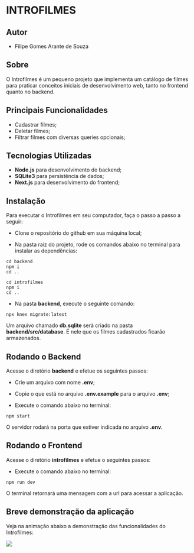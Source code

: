# INTROFILMES

## Autor

* Filipe Gomes Arante de Souza

## Sobre

O Introfilmes é um pequeno projeto que implementa um catálogo de filmes
para praticar conceitos iniciais de desenvolvimento web, tanto no frontend
quanto no backend.

## Principais Funcionalidades

* Cadastrar filmes;
* Deletar filmes;
* Filtrar filmes com diversas queries opcionais;

## Tecnologias Utilizadas

* **Node.js** para desenvolvimento do backend;
* **SQLite3** para persistência de dados;
* **Next.js** para desenvolvimento do frontend;

## Instalação

Para executar o Introfilmes em seu computador, faça o passo a passo a seguir:

* Clone o repositório do github em sua máquina local;

* Na pasta raiz do projeto, rode os comandos abaixo no terminal para instalar as dependências:

```
cd backend
npm i
cd ..

cd introfilmes
npm i
cd ..
```

* Na pasta **backend**, execute o seguinte comando:

```
npx knex migrate:latest
```

Um arquivo chamado **db.sqlite** será criado na pasta **backend/src/database**.
É nele que os filmes cadastrados ficarão armazenados. 

## Rodando o Backend

Acesse o diretório **backend** e efetue os seguintes passos:

* Crie um arquivo com nome **.env**;
* Copie o que está no arquivo **.env.example** para o arquivo **.env**;

* Execute o comando abaixo no terminal:

```
npm start
```
O servidor rodará na porta que estiver indicada no arquivo **.env**.

## Rodando o Frontend
Acesse o diretório **introfilmes** e efetue o seguintes passos:

* Execute o comando abaixo no terminal:

```
npm run dev
```

O terminal retornará uma mensagem com a url para acessar a aplicação.

## Breve demonstração da aplicação

Veja na animação abaixo a demonstração das funcionalidades do Introfilmes:

<img src="introfilmes.gif">
